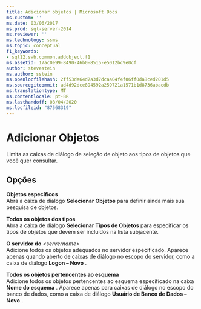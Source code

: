 ```yaml
---
title: Adicionar objetos | Microsoft Docs
ms.custom: ''
ms.date: 03/06/2017
ms.prod: sql-server-2014
ms.reviewer: ''
ms.technology: ssms
ms.topic: conceptual
f1_keywords:
- sql12.swb.common.addobject.f1
ms.assetid: 17ac0e99-8490-46b0-8515-e5012bc9e0cf
author: stevestein
ms.author: sstein
ms.openlocfilehash: 2ff53da64d7a3d7dcaa04f4f06ff0da8ced201d5
ms.sourcegitcommit: ad4d92dce894592a259721a1571b1d8736abacdb
ms.translationtype: MT
ms.contentlocale: pt-BR
ms.lasthandoff: 08/04/2020
ms.locfileid: "87568319"
---
```

# <a name="add-objects"></a>Adicionar Objetos
  Limita as caixas de diálogo de seleção de objeto aos tipos de objetos que você quer consultar.  
  
## <a name="options"></a>Opções  
 **Objetos específicos**  
 Abra a caixa de diálogo **Selecionar Objetos** para definir ainda mais sua pesquisa de objetos.  
  
 **Todos os objetos dos tipos**  
 Abra a caixa de diálogo **Selecionar Tipos de Objetos** para especificar os tipos de objetos que devem ser incluídos na lista subjacente.  
  
 **O servidor do**  _\<servername>_  
 Adicione todos os objetos adequados no servidor especificado. Aparece apenas quando aberto de caixas de diálogo no escopo do servidor, como a caixa de diálogo **Logon – Novo** .  
  
 **Todos os objetos pertencentes ao esquema**  
 Adicione todos os objetos pertencentes ao esquema especificado na caixa **Nome do esquema** . Aparece apenas para caixas de diálogo no escopo do banco de dados, como a caixa de diálogo **Usuário de Banco de Dados – Novo** .  
  
  
